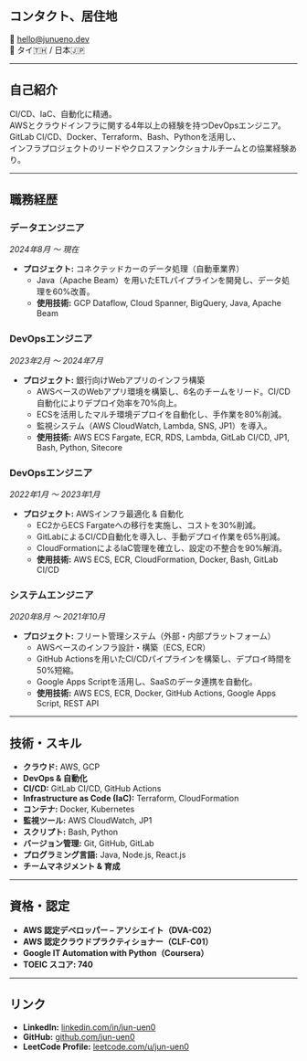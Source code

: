## コンタクト、居住地
📧 hello@junueno.dev  
📍 タイ🇹🇭 / 日本🇯🇵  

---

## 自己紹介
CI/CD、IaC、自動化に精通。  
AWSとクラウドインフラに関する4年以上の経験を持つDevOpsエンジニア。  
GitLab CI/CD、Docker、Terraform、Bash、Pythonを活用し、  
インフラプロジェクトのリードやクロスファンクショナルチームとの協業経験あり。

---

## 職務経歴
### データエンジニア
_2024年8月 〜 現在_  
- **プロジェクト:** コネクテッドカーのデータ処理（自動車業界）  
  - Java（Apache Beam）を用いたETLパイプラインを開発し、データ処理を60%改善。  
  - **使用技術:** GCP Dataflow, Cloud Spanner, BigQuery, Java, Apache Beam  

### DevOpsエンジニア
_2023年2月 〜 2024年7月_  
- **プロジェクト:** 銀行向けWebアプリのインフラ構築  
  - AWSベースのWebアプリ環境を構築し、6名のチームをリード。CI/CD自動化によりデプロイ効率を70%向上。  
  - ECSを活用したマルチ環境デプロイを自動化し、手作業を80%削減。  
  - 監視システム（AWS CloudWatch, Lambda, SNS, JP1）を導入。  
  - **使用技術:** AWS ECS Fargate, ECR, RDS, Lambda, GitLab CI/CD, JP1, Bash, Python, Sitecore  

###  DevOpsエンジニア
_2022年1月 〜 2023年1月_  
- **プロジェクト:** AWSインフラ最適化 & 自動化  
  - EC2からECS Fargateへの移行を実施し、コストを30%削減。  
  - GitLabによるCI/CD自動化を導入し、手動デプロイ作業を65%削減。  
  - CloudFormationによるIaC管理を確立し、設定の不整合を90%解消。  
  - **使用技術:** AWS ECS, ECR, CloudFormation, Docker, Bash, GitLab CI/CD  

### システムエンジニア
_2020年8月 〜 2021年10月_  
- **プロジェクト:** フリート管理システム（外部・内部プラットフォーム）  
  - AWSベースのインフラ設計・構築（ECS, ECR）  
  - GitHub Actionsを用いたCI/CDパイプラインを構築し、デプロイ時間を50%短縮。  
  - Google Apps Scriptを活用し、SaaSのデータ連携を自動化。  
  - **使用技術:** AWS ECS, ECR, Docker, GitHub Actions, Google Apps Script, REST API  

---

## 技術・スキル
- **クラウド:** AWS, GCP  
- **DevOps & 自動化**  
- **CI/CD:** GitLab CI/CD, GitHub Actions  
- **Infrastructure as Code (IaC):** Terraform, CloudFormation  
- **コンテナ:** Docker, Kubernetes  
- **監視ツール:** AWS CloudWatch, JP1  
- **スクリプト:** Bash, Python  
- **バージョン管理:** Git, GitHub, GitLab  
- **プログラミング言語:** Java, Node.js, React.js  
- **チームマネジメント & 育成**  

---

## 資格・認定
- **AWS 認定デベロッパー – アソシエイト（DVA-C02）**  
- **AWS 認定クラウドプラクティショナー（CLF-C01）**  
- **Google IT Automation with Python（Coursera）**  
- **TOEIC スコア: 740**  

---

## リンク
- **LinkedIn:** [linkedin.com/in/jun-uen0](https://www.linkedin.com/in/jun-uen0)  
- **GitHub:** [github.com/jun-uen0](https://github.com/jun-uen0)  
- **LeetCode Profile:** [leetcode.com/u/jun-uen0](https://leetcode.com/u/jun-uen0)   
